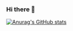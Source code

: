 ### Hi there 👋

[![Anurag's GitHub stats](https://github-readme-stats.vercel.app/api?username=vyacheslav31&theme=darcula)](https://github.com/v/github-readme-stats)

<!--
**vyacheslav31/vyacheslav31** is a ✨ _special_ ✨ repository because its `README.md` (this file) appears on your GitHub profile.



- 🔭 I’m currently working on ...
- 🌱 I’m currently learning ...
- 👯 I’m looking to collaborate on ...
- 🤔 I’m looking for help with ...
- 💬 Ask me about ...
- 📫 How to reach me: ...
- 😄 Pronouns: ...
- ⚡ Fun fact: ...
-->
